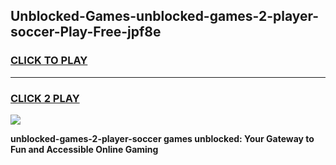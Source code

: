 
## Unblocked-Games-unblocked-games-2-player-soccer-Play-Free-jpf8e
<h3>
<a href="https://premium76.site?title=unblocked-games-2-player-soccer&ref=23A">CLICK TO PLAY</a></h3>
<hr>

<h3>
<a href="https://premium76.site?title=unblocked-games-2-player-soccer&ref=23A">CLICK 2 PLAY</a>
  
</h3>

<a href="https://premium76.site?title=unblocked-games-2-player-soccer&ref=23A"><img src="https://clearcache.store/games.png"></a>


**unblocked-games-2-player-soccer games unblocked: Your Gateway to Fun and Accessible Online Gaming**
